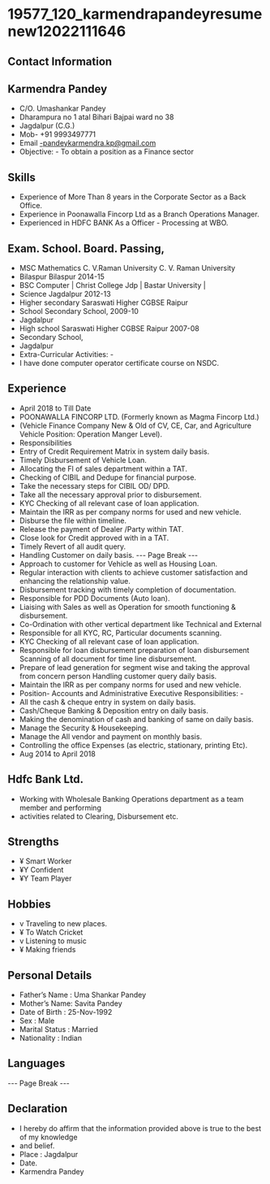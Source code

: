 # 19577_120_karmendrapandeyresumenew12022111646

## Contact Information



## Karmendra Pandey

* C/O. Umashankar Pandey
* Dharampura no 1 atal Bihari Bajpai ward no 38
* Jagdalpur (C.G.)
* Mob- +91 9993497771
* Email -pandeykarmendra.kp@gmail.com
* Objective: - To obtain a position as a Finance sector


## Skills

* Experience of More Than 8 years in the Corporate Sector as a Back Office.
* Experience in Poonawalla Fincorp Ltd as a Branch Operations Manager.
* Experienced in HDFC BANK As a Officer - Processing at WBO.


## Exam. School. Board. Passing,

* MSC Mathematics C. V.Raman University C. V. Raman University
* Bilaspur Bilaspur 2014-15
* BSC Computer | Christ College Jdp | Bastar University |
* Science Jagdalpur 2012-13
* Higher secondary Saraswati Higher CGBSE Raipur
* School Secondary School, 2009-10
* Jagdalpur
* High school Saraswati Higher CGBSE Raipur 2007-08
* Secondary School,
* Jagdalpur
* Extra-Curricular Activities: -
* I have done computer operator certificate course on NSDC.


## Experience

* April 2018 to Till Date
* POONAWALLA FINCORP LTD. (Formerly known as Magma Fincorp Ltd.)
* (Vehicle Finance Company New & Old of CV, CE, Car, and Agriculture Vehicle Position: Operation Manger Level).
* Responsibilities
* Entry of Credit Requirement Matrix in system daily basis.
* Timely Disbursement of Vehicle Loan.
* Allocating the Fl of sales department within a TAT.
* Checking of CIBIL and Dedupe for financial purpose.
* Take the necessary steps for CIBIL OD/ DPD.
* Take all the necessary approval prior to disbursement.
* KYC Checking of all relevant case of loan application.
* Maintain the IRR as per company norms for used and new vehicle.
* Disburse the file within timeline.
* Release the payment of Dealer /Party within TAT.
* Close look for Credit approved with in a TAT.
* Timely Revert of all audit query.
* Handling Customer on daily basis.
--- Page Break ---
* Approach to customer for Vehicle as well as Housing Loan.
* Regular interaction with clients to achieve customer satisfaction and enhancing the relationship value.
* Disbursement tracking with timely completion of documentation.
* Responsible for PDD Documents (Auto loan).
* Liaising with Sales as well as Operation for smooth functioning & disbursement.
* Co-Ordination with other vertical department like Technical and External
* Responsible for all KYC, RC, Particular documents scanning.
* KYC Checking of all relevant case of loan application.
* Responsible for loan disbursement preparation of loan disbursement Scanning of all document for time line disbursement.
* Prepare of lead generation for segment wise and taking the approval from concern person Handling customer query daily basis.
* Maintain the IRR as per company norms for used and new vehicle.
* Position- Accounts and Administrative Executive Responsibilities: -
* All the cash & cheque entry in system on daily basis.
* Cash/Cheque Banking & Deposition entry on daily basis.
* Making the denomination of cash and banking of same on daily basis.
* Manage the Security & Housekeeping.
* Manage the All vendor and payment on monthly basis.
* Controlling the office Expenses (as electric, stationary, printing Etc).
* Aug 2014 to April 2018


## Hdfc Bank Ltd.

* Working with Wholesale Banking Operations department as a team member and performing
* activities related to Clearing, Disbursement etc.


## Strengths

* ¥ Smart Worker
* ¥Y Confident
* ¥Y Team Player


## Hobbies

* v Traveling to new places.
* ¥ To Watch Cricket
* v Listening to music
* ¥ Making friends


## Personal Details

* Father’s Name : Uma Shankar Pandey
* Mother’s Name: Savita Pandey
* Date of Birth : 25-Nov-1992
* Sex : Male
* Marital Status : Married
* Nationality : Indian


## Languages

--- Page Break ---


## Declaration

* I hereby do affirm that the information provided above is true to the best of my knowledge
* and belief.
* Place : Jagdalpur
* Date.
* Karmendra Pandey

